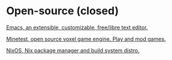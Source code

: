 # Open-source (closed)

[Emacs, an extensible, customizable, free/libre text editor.](https://www.gnu.org/software/emacs/)

[Minetest, open source voxel game engine. Play and mod games.](https://www.minetest.net/)

[NixOS, Nix package manager and build system distro.](https://nixos.org/)
